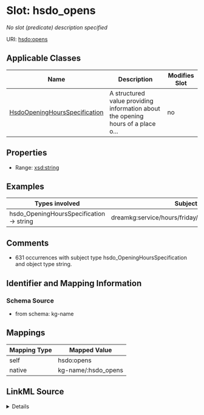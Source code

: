 

# Slot: hsdo_opens


_No slot (predicate) description specified_





URI: [hsdo:opens](http://schema.org/opens)



<!-- no inheritance hierarchy -->





## Applicable Classes

| Name | Description | Modifies Slot |
| --- | --- | --- |
| [HsdoOpeningHoursSpecification](../classes/HsdoOpeningHoursSpecification.md) | A structured value providing information about the opening hours of a place o... |  no  |







## Properties

* Range: [xsd:string](xsd:string)






## Examples

| Types involved | Subject | Predicate | Object |
| --- | --- | --- | --- |
| hsdo_OpeningHoursSpecification → string | dreamkg:service/hours/friday/4542572480692224 | hsdo:opens | 08:00 |


## Comments

* 631 occurrences with subject type hsdo_OpeningHoursSpecification and object type string.

## Identifier and Mapping Information







### Schema Source


* from schema: kg-name




## Mappings

| Mapping Type | Mapped Value |
| ---  | ---  |
| self | hsdo:opens |
| native | kg-name/:hsdo_opens |




## LinkML Source

<details>
```yaml
name: hsdo_opens
description: No slot (predicate) description specified
comments:
- 631 occurrences with subject type hsdo_OpeningHoursSpecification and object type
  string.
examples:
- description: hsdo_OpeningHoursSpecification → string
  object:
    example_object: 08:00
    example_object_type: string
    example_predicate: hsdo:opens
    example_subject: dreamkg:service/hours/friday/4542572480692224
    example_subject_type: hsdo_OpeningHoursSpecification
from_schema: kg-name
rank: 1000
slot_uri: hsdo:opens
alias: hsdo_opens
domain_of:
- hsdo_OpeningHoursSpecification
range: string

```
</details>